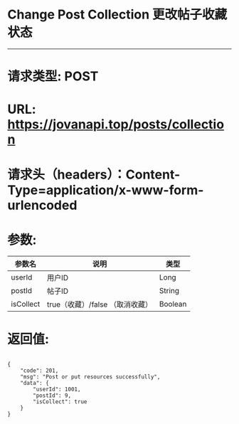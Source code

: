 # Change Post Collection 更改帖子收藏状态
---
# 请求类型: POST
# URL: https://jovanapi.top/posts/collection
# 请求头（headers）：Content-Type=application/x-www-form-urlencoded
# 参数:
参数名 | 说明                   | 类型
----- |----------------------- | ----
userId | 用户ID   | Long
postId  | 帖子ID        | String
isCollect   | true（收藏）/false （取消收藏）         | Boolean
# 返回值:
<pre><code>
{
    "code": 201,
    "msg": "Post or put resources successfully",
    "data": {
        "userId": 1001,
        "postId": 9,
        "isCollect": true
    }
}
</code></pre>
